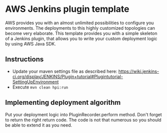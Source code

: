 AWS Jenkins plugin template
===========================

AWS provides you with an almost unlimited possibilities to configure you environments. The deployments to this highly 
customized topologies can become very elaborate. This template provides you with a simple skeleton of a Jenkins plugin,
that allows you to write your custom deployment logic by using AWS Java SDK.

Instructions
---------------------------
- Update your maven settings file as described here: 
  https://wiki.jenkins-ci.org/display/JENKINS/Plugin+tutorial#Plugintutorial-SettingUpEnvironment
- Execute ```mvn clean hpi:run```

Implementing deployment algorithm
---------------------------
Put your deployment logic into PluginRecorder.perform method. Don't forget to return the right return code. 
The code is not that numerous so you should be able to extend it as you need.